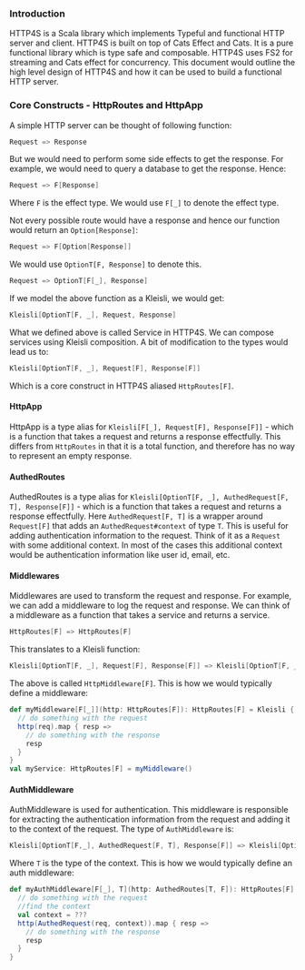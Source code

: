 ### Introduction
HTTP4S is a Scala library which implements Typeful and functional HTTP server and client. 
HTTP4S is built on top of Cats Effect and Cats. It is a pure functional library which is type safe and composable.
HTTP4S uses FS2 for streaming and Cats effect for concurrency. This document would outline the high level 
design of HTTP4S and how it can be used to build a functional HTTP server.

### Core Constructs - HttpRoutes and HttpApp
A simple HTTP server can be thought of following function:
```scala
Request => Response
```
But we would need to perform some side effects to get the response. For example, we would need to query a database to get the response. Hence:
```scala
Request => F[Response]
```
Where `F` is the effect type. We would use `F[_]` to denote the effect type.

Not every possible route would have a response and hence our function would return an `Option[Response]`:
```scala
Request => F[Option[Response]]
```
We would use `OptionT[F, Response]` to denote this.
```scala
Request => OptionT[F[_], Response]
```
If we model the above function as a Kleisli, we would get:
```scala
Kleisli[OptionT[F, _], Request, Response]
```
What we defined above is called Service in HTTP4S. We can compose services using Kleisli composition. 
A bit of modification to the types would lead us to:
```scala
Kleisli[OptionT[F, _], Request[F], Response[F]]
```
Which is a core construct in HTTP4S aliased `HttpRoutes[F]`.

#### HttpApp
HttpApp is a type alias for `Kleisli[F[_], Request[F], Response[F]]` - which is a function that takes a request and returns a response effectfully.
This differs from `HttpRoutes` in that it is a total function, and therefore has no way to represent an empty response.

#### AuthedRoutes
AuthedRoutes is a type alias for `Kleisli[OptionT[F, _], AuthedRequest[F, T], Response[F]]` - which is a function that takes a request and returns a response effectfully.
Here `AuthedRequest[F, T]` is a wrapper around `Request[F]` that adds an `AuthedRequest#context` of type `T`. This is useful for adding authentication information to the request.
Think of it as a `Request` with some additional context. In most of the cases this additional context would be authentication information like user id, email, etc.

#### Middlewares
Middlewares are used to transform the request and response. For example, we can add a middleware to log the request and response.
We can think of a middleware as a function that takes a service and returns a service. 
```scala
HttpRoutes[F] => HttpRoutes[F]
```
This translates to a Kleisli function:
```scala
Kleisli[OptionT[F, _], Request[F], Response[F]] => Kleisli[OptionT[F, _], Request[F], Response[F]]
```
The above is called `HttpMiddleware[F]`.
This is how we would typically define a middleware:
```scala
def myMiddleware[F[_]](http: HttpRoutes[F]): HttpRoutes[F] = Kleisli { req =>
  // do something with the request
  http(req).map { resp =>
    // do something with the response
    resp
  }
}
val myService: HttpRoutes[F] = myMiddleware()
```
#### AuthMiddleware
AuthMiddleware is used for authentication. This middleware is responsible for extracting the authentication information from the request and adding it to the context of the request. 
The type of `AuthMiddleware` is:
```scala
Kleisli[OptionT[F,_], AuthedRequest[F, T], Response[F]] => Kleisli[OptionT[F,_], Request[F], Response[F]]
```
Where `T` is the type of the context. This is how we would typically define an auth middleware:
```scala
def myAuthMiddleware[F[_], T](http: AuthedRoutes[T, F]): HttpRoutes[F] = service => Kleisli { req =>
  // do something with the request
  //find the context
  val context = ???
  http(AuthedRequest(req, context)).map { resp =>
    // do something with the response
    resp
  }
}
